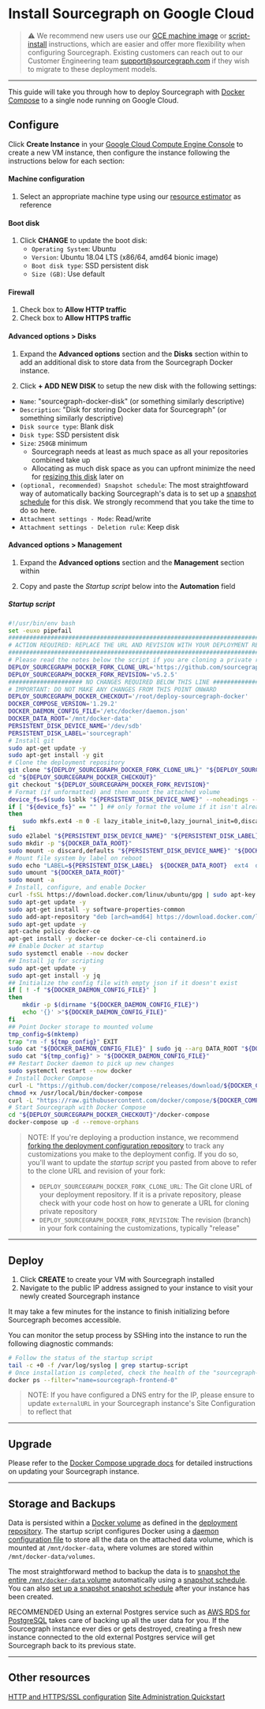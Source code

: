 # Install Sourcegraph on Google Cloud

> ⚠️ We recommend new users use our [GCE machine image](../machine-images/gce.md) or [script-install](../single-node/script.md) instructions, which are easier and offer more flexibility when configuring Sourcegraph. Existing customers can reach out to our Customer Engineering team support@sourcegraph.com if they wish to migrate to these deployment models.

---

This guide will take you through how to deploy Sourcegraph with [Docker Compose](https://docs.docker.com/compose/) to a single node running on Google Cloud.

## Configure

Click **Create Instance** in your [Google Cloud Compute Engine Console](https://console.cloud.google.com/compute/instances) to create a new VM instance, then configure the instance following the instructions below for each section:

#### Machine configuration
1. Select an appropriate machine type using our [resource estimator](../resource_estimator.md) as reference
  
#### Boot disk
1. Click **CHANGE** to update the boot disk:
   * `Operating System`: Ubuntu
   * `Version`: Ubuntu 18.04 LTS (x86/64, amd64 bionic image)
   * `Boot disk type`: SSD persistent disk
   * `Size (GB)`: Use default

#### Firewall
1. Check box to **Allow HTTP traffic**
1. Check box to **Allow HTTPS traffic**

#### Advanced options > Disks

1. Expand the **Advanced options** section and the **Disks** section within to add an additional disk to store data from the Sourcegraph Docker instance.

1. Click **+ ADD NEW DISK** to setup the new disk with the following settings:
  * `Name`: "sourcegraph-docker-disk" (or something similarly descriptive)
  * `Description`: "Disk for storing Docker data for Sourcegraph" (or something similarly descriptive)
  * `Disk source type`: Blank disk
  * `Disk type`: SSD persistent disk
  * `Size`: `250GB` minimum
      * Sourcegraph needs at least as much space as all your repositories combined take up
      * Allocating as much disk space as you can upfront minimize the need for [resizing this disk](https://cloud.google.com/compute/docs/disks/add-persistent-disk#resize_pd) later on
  * `(optional, recommended) Snapshot schedule`: The most straightfoward way of automatically backing Sourcegraph's data is to set up a [snapshot schedule](https://cloud.google.com/compute/docs/disks/scheduled-snapshots) for this disk. We strongly recommend that you take the time to do so here.
  * `Attachment settings - Mode`: Read/write
  * `Attachment settings - Deletion rule`: Keep disk

#### Advanced options > Management

1. Expand the **Advanced options** section and the **Management** section within

2. Copy and paste the *Startup script* below into the **Automation** field

##### Startup script

```bash
#!/usr/bin/env bash
set -euxo pipefail
###############################################################################
# ACTION REQUIRED: REPLACE THE URL AND REVISION WITH YOUR DEPLOYMENT REPO INFO
###############################################################################
# Please read the notes below the script if you are cloning a private repository
DEPLOY_SOURCEGRAPH_DOCKER_FORK_CLONE_URL='https://github.com/sourcegraph/deploy-sourcegraph-docker.git'
DEPLOY_SOURCEGRAPH_DOCKER_FORK_REVISION='v5.2.5'
##################### NO CHANGES REQUIRED BELOW THIS LINE #####################
# IMPORTANT: DO NOT MAKE ANY CHANGES FROM THIS POINT ONWARD
DEPLOY_SOURCEGRAPH_DOCKER_CHECKOUT='/root/deploy-sourcegraph-docker'
DOCKER_COMPOSE_VERSION='1.29.2'
DOCKER_DAEMON_CONFIG_FILE='/etc/docker/daemon.json'
DOCKER_DATA_ROOT='/mnt/docker-data'
PERSISTENT_DISK_DEVICE_NAME='/dev/sdb'
PERSISTENT_DISK_LABEL='sourcegraph'
# Install git
sudo apt-get update -y
sudo apt-get install -y git
# Clone the deployment repository
git clone "${DEPLOY_SOURCEGRAPH_DOCKER_FORK_CLONE_URL}" "${DEPLOY_SOURCEGRAPH_DOCKER_CHECKOUT}"
cd "${DEPLOY_SOURCEGRAPH_DOCKER_CHECKOUT}"
git checkout "${DEPLOY_SOURCEGRAPH_DOCKER_FORK_REVISION}"
# Format (if unformatted) and then mount the attached volume
device_fs=$(sudo lsblk "${PERSISTENT_DISK_DEVICE_NAME}" --noheadings --output fsType)
if [ "${device_fs}" == "" ] ## only format the volume if it isn't already formatted
then
    sudo mkfs.ext4 -m 0 -E lazy_itable_init=0,lazy_journal_init=0,discard "${PERSISTENT_DISK_DEVICE_NAME}"
fi
sudo e2label "${PERSISTENT_DISK_DEVICE_NAME}" "${PERSISTENT_DISK_LABEL}"
sudo mkdir -p "${DOCKER_DATA_ROOT}"
sudo mount -o discard,defaults "${PERSISTENT_DISK_DEVICE_NAME}" "${DOCKER_DATA_ROOT}"
# Mount file system by label on reboot
sudo echo "LABEL=${PERSISTENT_DISK_LABEL}  ${DOCKER_DATA_ROOT}  ext4  discard,defaults,nofail  0  2" | sudo tee -a /etc/fstab
sudo umount "${DOCKER_DATA_ROOT}"
sudo mount -a
# Install, configure, and enable Docker
curl -fsSL https://download.docker.com/linux/ubuntu/gpg | sudo apt-key add -
sudo apt-get update -y
sudo apt-get install -y software-properties-common
sudo add-apt-repository "deb [arch=amd64] https://download.docker.com/linux/ubuntu $(lsb_release -cs) stable"
sudo apt-get update -y
apt-cache policy docker-ce
apt-get install -y docker-ce docker-ce-cli containerd.io
## Enable Docker at startup
sudo systemctl enable --now docker
## Install jq for scripting
sudo apt-get update -y
sudo apt-get install -y jq
## Initialize the config file with empty json if it doesn't exist
if [ ! -f "${DOCKER_DAEMON_CONFIG_FILE}" ]
then
    mkdir -p $(dirname "${DOCKER_DAEMON_CONFIG_FILE}")
    echo '{}' >"${DOCKER_DAEMON_CONFIG_FILE}"
fi
## Point Docker storage to mounted volume
tmp_config=$(mktemp)
trap "rm -f ${tmp_config}" EXIT
sudo cat "${DOCKER_DAEMON_CONFIG_FILE}" | sudo jq --arg DATA_ROOT "${DOCKER_DATA_ROOT}" '.["data-root"]=$DATA_ROOT' > "${tmp_config}"
sudo cat "${tmp_config}" > "${DOCKER_DAEMON_CONFIG_FILE}"
## Restart Docker daemon to pick up new changes
sudo systemctl restart --now docker
# Install Docker Compose
curl -L "https://github.com/docker/compose/releases/download/${DOCKER_COMPOSE_VERSION}/docker-compose-$(uname -s)-$(uname -m)" -o /usr/local/bin/docker-compose
chmod +x /usr/local/bin/docker-compose
curl -L "https://raw.githubusercontent.com/docker/compose/${DOCKER_COMPOSE_VERSION}/contrib/completion/bash/docker-compose" -o /etc/bash_completion.d/docker-compose
# Start Sourcegraph with Docker Compose
cd "${DEPLOY_SOURCEGRAPH_DOCKER_CHECKOUT}"/docker-compose
docker-compose up -d --remove-orphans
```

> NOTE: If you're deploying a production instance, we recommend [forking the deployment configuration repository](./index.md#step-1-fork-the-deployment-repository) to track any customizations you make to the deployment config. If you do so, you'll want to update the *startup script* you pasted from above to refer to the clone URL and revision of your fork:
> 
> - `DEPLOY_SOURCEGRAPH_DOCKER_FORK_CLONE_URL`: The Git clone URL of your deployment repository. If it is a private repository, please check with your code host on how to generate a URL for cloning private repository
> - `DEPLOY_SOURCEGRAPH_DOCKER_FORK_REVISION`: The revision (branch) in your fork containing the customizations, typically "release"

---

## Deploy

1. Click **CREATE** to create your VM with Sourcegraph installed
2. Navigate to the public IP address assigned to your instance to visit your newly created Sourcegraph instance

It may take a few minutes for the instance to finish initializing before Sourcegraph becomes accessible. 

You can monitor the setup process by SSHing into the instance to run the following diagnostic commands:

```bash
# Follow the status of the startup script
tail -c +0 -f /var/log/syslog | grep startup-script
# Once installation is completed, check the health of the "sourcegraph-frontend" container
docker ps --filter="name=sourcegraph-frontend-0"
```

> NOTE: If you have configured a DNS entry for the IP, please ensure to update `externalURL` in your Sourcegraph instance's Site Configuration to reflect that

---

## Upgrade

Please refer to the [Docker Compose upgrade docs](upgrade.md) for detailed instructions on updating your Sourcegraph instance.

---

## Storage and Backups

Data is persisted within a [Docker volume](https://docs.docker.com/storage/volumes/) as defined in the [deployment repository](https://github.com/sourcegraph/deploy-sourcegraph-docker/blob/master/docker-compose/docker-compose.yaml). The startup script configures Docker using a [daemon configuration file](https://docs.docker.com/engine/reference/commandline/dockerd/#daemon-configuration-file) to store all the data on the attached data volume, which is mounted at `/mnt/docker-data`, where volumes are stored within `/mnt/docker-data/volumes`.

The most straightforward method to backup the data is to [snapshot the entire `/mnt/docker-data` volume](https://cloud.google.com/compute/docs/disks/create-snapshots) automatically using a [snapshot schedule](https://cloud.google.com/compute/docs/disks/scheduled-snapshots). You can also [set up a snapshot snapshot schedule](https://cloud.google.com/compute/docs/disks/scheduled-snapshots) after your instance has been created.

<span class="badge badge-note">RECOMMENDED</span> Using an external Postgres service such as [AWS RDS for PostgreSQL](https://aws.amazon.com/rds/) takes care of backing up all the user data for you. If the Sourcegraph instance ever dies or gets destroyed, creating a fresh new instance connected to the old external Postgres service will get Sourcegraph back to its previous state.

---

## Other resources

[HTTP and HTTPS/SSL configuration](../../../admin/http_https_configuration.md#sourcegraph-via-docker-compose-caddy-2)
[Site Administration Quickstart](../../../admin/how-to/site-admin-quickstart.md)
